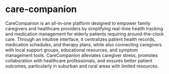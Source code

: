 # care-companion
CareCompanion is an all-in-one platform designed to empower family caregivers and healthcare providers by simplifying real-time health tracking and medication management for elderly patients requiring around-the-clock care. Through an intuitive interface, it centralizes patient health records, medication schedules, and therapy plans, while also connecting caregivers with local support groups, educational resources, and symptom management tools. CareCompanion alleviates caregiver stress, promotes collaboration with healthcare professionals, and ensures better patient outcomes, particularly in suburban and rural areas with limited resources.
